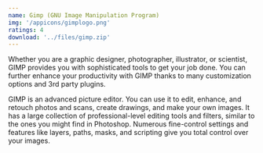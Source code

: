 ```yaml
---
name: Gimp (GNU Image Manipulation Program)
img: '/appicons/gimplogo.png'
ratings: 4
download: '../files/gimp.zip'
---
```


Whether you are a graphic designer, photographer, illustrator, or scientist, GIMP provides you with sophisticated tools to get your job done. You can further enhance your productivity with GIMP thanks to many customization options and 3rd party plugins.

GIMP is an advanced picture editor. You can use it to edit, enhance, and retouch photos and scans, create drawings, and make your own images. It has a large collection of professional-level editing tools and filters, similar to the ones you might find in Photoshop. Numerous fine-control settings and features like layers, paths, masks, and scripting give you total control over your images.
